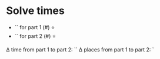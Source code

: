# Solve times

- `` for part 1 (#) ⭐️
- `` for part 2 (#) ⭐️

Δ time from part 1 to part 2: ``
Δ places from part 1 to part 2: `